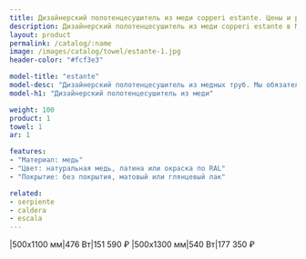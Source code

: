 ```yaml
---
title: Дизайнерский полотенцесушитель из меди copperi estante. Цены и размеры.
description: Дизайнерский полотенцесушитель из меди copperi estante в Москве по цене производителя.
layout: product
permalink: /catalog/:name
image: /images/catalog/towel/estante-1.jpg
header-color: "#fcf3e3"

model-title: "estante"
model-desc: "Дизайнерский полотенцесушитель из медных труб. Мы обязательно когда-нибудь придумаем крутое описание для этой модели, но сейчас совсем не до того. Посмотрите пока на картинки, всё и так понятно. А если не понятно, позвоните нам и мы всё расскажем. Или напишите, если не любите звонить."
model-h1: "Дизайнерский полотенцесушитель из меди"

weight: 100
product: 1
towel: 1
ar: 1

features:
- "Материал: медь"
- "Цвет: натуральная медь, патина или окраска по RAL"
- "Покрытие: без покрытия, матовый или глянцевый лак"

related:
- serpiente
- caldera
- escala
---
```

|500x1100 мм|476 Вт|151 590 ₽
|500x1300 мм|540 Вт|177 350 ₽
